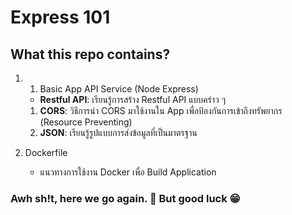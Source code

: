 # Express 101  
## What this repo contains?
1. 1. Basic App API Service (Node Express)
    - **Restful API**: เรียนรู้การสร้าง Restful API แบบคร่าว ๆ
    1. **CORS**: วิธีการนำ CORS มาใช้งานใน App เพื่อป้องกันการเข้าถึงทรัพยากร (Resource Preventing)
    2. **JSON**: เรียนรู้รูปแบบการส่งข้อมูลที่เป็นมาตรฐาน

2. Dockerfile
    - แนวทางการใช้งาน Docker เพื่อ Build Application



### Awh sh!t, here we go again. 🥹 But good luck 😁